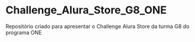 # Challenge_Alura_Store_G8_ONE
Repositório criado para apresentar o Challenge Alura Store da turma G8 do programa ONE
